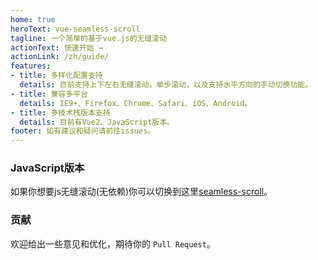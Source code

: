 ```yaml
---
home: true
heroText: vue-seamless-scroll
tagline: 一个简单的基于vue.js的无缝滚动
actionText: 快速开始 →
actionLink: /zh/guide/
features:
- title: 多样化配置支持
  details: 目前支持上下左右无缝滚动，单步滚动，以及支持水平方向的手动切换功能。
- title: 兼容多平台
  details: IE9+、Firefox、Chrome、Safari、iOS、Android。
- title: 多技术栈版本支持
  details: 目前有Vue2、JavaScript版本。
footer: 如有建议和疑问请前往issues。
---
```


### JavaScript版本
如果你想要js无缝滚动(无依赖)你可以切换到这里[seamless-scroll](https://github.com/chenxuan0000/seamless-scroll)。


### 贡献
欢迎给出一些意见和优化，期待你的 `Pull Request`。